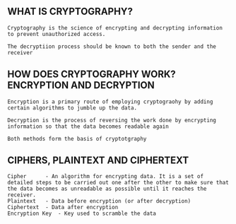 WHAT IS CRYPTOGRAPHY?
------------------------------------------
```
Cryptography is the science of encrypting and decrypting information to prevent unauthorized access.

The decryptiion process should be known to both the sender and the receiver
```

HOW DOES CRYPTOGRAPHY WORK?
ENCRYPTION AND DECRYPTION
------------------------------------------
```
Encryption is a primary route of employing cryptograohy by adding certain algorithms to jumble up the data.

Decryption is the process of reversing the work done by encrypting information so that the data becomes readable again

Both methods form the basis of cryptotgraphy
```

CIPHERS, PLAINTEXT AND CIPHERTEXT
------------------------------------------
```
Cipher      - An algorithm for encrypting data. It is a set of detailed steps to be carried out one after the other to make sure that the data becomes as unreadable as possible until it reaches the receiver.
Plaintext   - Data before encryption (or after decryption)
Ciphertext  - Data after encryption
Encryption Key  - Key used to scramble the data

```

